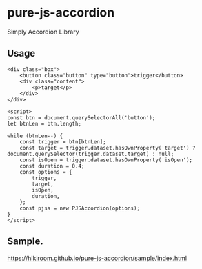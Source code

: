 # pure-js-accordion

Simply Accordion Library

## Usage

```
<div class="box">
    <button class="button" type="button">trigger</button>
    <div class="content">
        <p>target</p>
    </div>
</div>

<script>
const btn = document.querySelectorAll('button');
let btnLen = btn.length;

while (btnLen--) {
    const trigger = btn[btnLen];
    const target = trigger.dataset.hasOwnProperty('target') ? document.querySelector(trigger.dataset.target) : null;
    const isOpen = trigger.dataset.hasOwnProperty('isOpen');
    const duration = 0.4;
    const options = {
        trigger,
        target,
        isOpen,
        duration,
    };
    const pjsa = new PJSAccordion(options);
}
</script>
```

## Sample.

https://hikiroom.github.io/pure-js-accordion/sample/index.html
